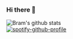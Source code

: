 ### Hi there 👋
![Bram's github stats](https://github-readme-stats.vercel.app/api?username=bmusuko&show_icons=true&theme=tokyonight)
<br/>
[![spotify-github-profile](https://spotify-github-profile.vercel.app/api/view?uid=21h43nefobtosoaq7mrcdjssq&cover_image=true)](https://github.com/kittinan/spotify-github-profile)
<!--
**bmusuko/bmusuko** is a ✨ _special_ ✨ repository because its `README.md` (this file) appears on your GitHub profile.

Here are some ideas to get you started:

- 🔭 I’m currently working on ...
- 🌱 I’m currently learning ...
- 👯 I’m looking to collaborate on ...
- 🤔 I’m looking for help with ...
- 💬 Ask me about ...
- 📫 How to reach me: ...
- 😄 Pronouns: ...
- ⚡ Fun fact: ...
-->
